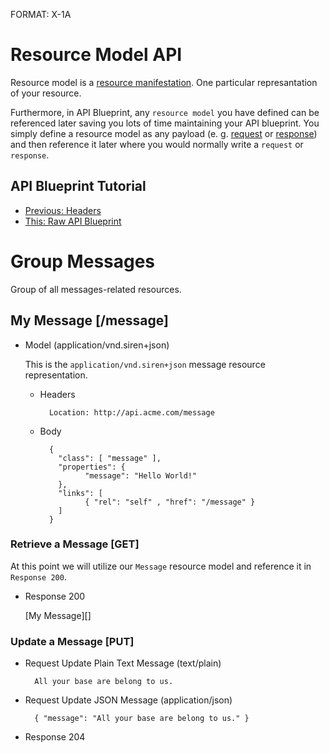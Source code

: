 FORMAT: X-1A

# Resource Model API
Resource model is a [resource manifestation](http://www.w3.org/TR/di-gloss/#def-resource-manifestation). One particular represantation of your resource. 

Furthermore, in API Blueprint, any `resource model` you have defined can be referenced later saving you lots of time maintaining your API blueprint. You simply define a resource model as any payload (e. g. [request](https://github.com/apiaryio/api-blueprint/blob/master/examples/6.%20Requests.md) or [response](https://github.com/apiaryio/api-blueprint/blob/master/examples/5.%20Responses.md)) and then reference it later where you would normally write a `request` or `response`.

## API Blueprint Tutorial
+ [Previous: Headers](8.%20Headers.md)
+ [This: Raw API Blueprint](https://raw.github.com/apiaryio/api-blueprint/master/examples/9.%20Resource%20Object.md)

# Group Messages
Group of all messages-related resources.

## My Message [/message]

+ Model (application/vnd.siren+json)
  
    This is the `application/vnd.siren+json` message resource representation.

    + Headers
    
            Location: http://api.acme.com/message            

    + Body

            {
              "class": [ "message" ],
              "properties": { 
                    "message": "Hello World!" 
              },
              "links": [
                    { "rel": "self" , "href": "/message" }
              ]
            }
    
### Retrieve a Message [GET]
At this point we will utilize our `Message` resource model and reference it in `Response 200`.

+ Response 200

    [My Message][]

### Update a Message [PUT]

+ Request Update Plain Text Message (text/plain)

        All your base are belong to us.

+ Request Update JSON Message (application/json)

        { "message": "All your base are belong to us." }

+ Response 204

